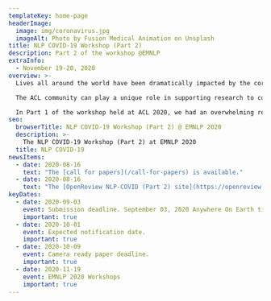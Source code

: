 ```yaml
---
templateKey: home-page
headerImage:
  image: img/coronavirus.jpg
  imageAlt: Photo by Fusion Medical Animation on Unsplash
title: NLP COVID-19 Workshop (Part 2)
description: Part 2 of the workshop @EMNLP 
extraInfo: 
  - November 19-20, 2020
overview: >-
  Lives all around the world have been dramatically impacted by the coronavirus (COVID-19) pandemic. The global research community has mobilized to respond with timely research and scientific analysis that can contribute to our understanding and management of the virus.    

  The ACL community can play a unique role in supporting research to combat COVID-19. Many valuable insights and information may be contained in vast quantities of text and speech data. We invite submissions related to any aspect of natural language processing (NLP) applied to combat the COVID-19 pandemic, in an open, rapid review format that will allow this active and late-breaking research to be shared and discussed.

  In Part 1 of the workshop held at ACL 2020, we had an overwhelming response to the call for papers; through organizing "Part 2" we are enabling the review and sharing of that work.
seo:
  browserTitle: NLP COVID-19 Workshop (Part 2) @ EMNLP 2020
  description: >-
    The NLP COVID-19 Workshop (Part 2) at EMNLP 2020
  title: NLP COVID-19
newsItems:
  - date: 2020-08-16
    text: "The [call for papers](/call-for-papers) is available."
  - date: 2020-08-16
    text: "The [OpenReview NLP-COVID (Part 2) site](https://openreview.net/group?id=EMNLP/2020/Workshop/NLP-COVID) is open for submissions."
keyDates:
  - date: 2020-09-03
    event: Submission deadline. September 03, 2020 Anywhere On Earth time.
    important: true
  - date: 2020-10-01
    event: Expected notification date.
    important: true 
  - date: 2020-10-09
    event: Camera ready paper deadline.
    important: true   
  - date: 2020-11-19
    event: EMNLP 2020 Workshops
    important: true
---
```

